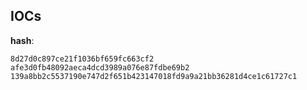 
## IOCs

__hash__:

```text
8d27d0c897ce21f1036bf659fc663cf2
afe3d0fb48092aeca4dcd3989a076e87fdbe69b2
139a8bb2c5537190e747d2f651b423147018fd9a9a21bb36281d4ce1c61727c1
```